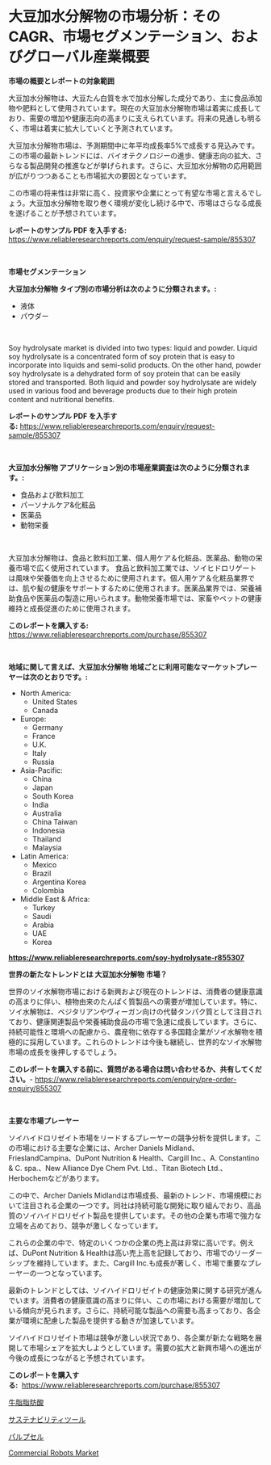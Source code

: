 <p><h1>大豆加水分解物の市場分析：そのCAGR、市場セグメンテーション、およびグローバル産業概要</h1></p><p><strong>市場の概要とレポートの対象範囲</strong></p>
<p><p>大豆加水分解物は、大豆たん白質を水で加水分解した成分であり、主に食品添加物や肥料として使用されています。現在の大豆加水分解物市場は着実に成長しており、需要の増加や健康志向の高まりに支えられています。将来の見通しも明るく、市場は着実に拡大していくと予測されています。</p><p>大豆加水分解物市場は、予測期間中に年平均成長率5%で成長する見込みです。この市場の最新トレンドには、バイオテクノロジーの進歩、健康志向の拡大、さらなる製品開発の推進などが挙げられます。さらに、大豆加水分解物の応用範囲が広がりつつあることも市場拡大の要因となっています。</p><p>この市場の将来性は非常に高く、投資家や企業にとって有望な市場と言えるでしょう。大豆加水分解物を取り巻く環境が変化し続ける中で、市場はさらなる成長を遂げることが予想されています。</p></p>
<p><strong>レポートのサンプル PDF を入手する:</strong> <a href="https://www.reliableresearchreports.com/enquiry/request-sample/855307">https://www.reliableresearchreports.com/enquiry/request-sample/855307</a></p>
<p>&nbsp;</p>
<p><strong>市場セグメンテーション</strong></p>
<p><strong>大豆加水分解物 タイプ別の市場分析は次のように分類されます。:</strong></p>
<p><ul><li>液体</li><li>パウダー</li></ul></p>
<p>&nbsp;</p>
<p><p>Soy hydrolysate market is divided into two types: liquid and powder. Liquid soy hydrolysate is a concentrated form of soy protein that is easy to incorporate into liquids and semi-solid products. On the other hand, powder soy hydrolysate is a dehydrated form of soy protein that can be easily stored and transported. Both liquid and powder soy hydrolysate are widely used in various food and beverage products due to their high protein content and nutritional benefits.</p></p>
<p><strong>レポートのサンプル PDF を入手する:</strong>&nbsp;<a href="https://www.reliableresearchreports.com/enquiry/request-sample/855307">https://www.reliableresearchreports.com/enquiry/request-sample/855307</a></p>
<p>&nbsp;</p>
<p><strong> 大豆加水分解物 アプリケーション別の市場産業調査は次のように分類されます。:</strong></p>
<p><ul><li>食品および飲料加工 </li><li>パーソナルケア&化粧品</li><li>医薬品</li><li>動物栄養</li></ul></p>
<p>&nbsp;</p>
<p><p>大豆加水分解物は、食品と飲料加工業、個人用ケア＆化粧品、医薬品、動物の栄養市場で広く使用されています。 食品と飲料加工業では、ソイヒドロリゲートは風味や栄養価を向上させるために使用されます。個人用ケア＆化粧品業界では、肌や髪の健康をサポートするために使用されます。医薬品業界では、栄養補助食品や医薬品の製造に用いられます。動物栄養市場では、家畜やペットの健康維持と成長促進のために使用されます。</p></p>
<p><strong>このレポートを購入する:</strong>&nbsp; <a href="https://www.reliableresearchreports.com/purchase/855307">https://www.reliableresearchreports.com/purchase/855307</a></p>
<p>&nbsp;</p>
<p><strong>地域に関して言えば、大豆加水分解物 地域ごとに利用可能なマーケットプレーヤーは次のとおりです。:</strong></p>
<p><ul>
    <li>
        North America:
        <ul>
            <li>United States</li>
            <li>Canada</li>
        </ul>
    </li>
    <li>
        Europe:
        <ul>
            <li>Germany</li>
            <li>France</li>
            <li>U.K.</li>
            <li>Italy</li>
            <li>Russia</li>
        </ul>
    </li>
    <li>
        Asia-Pacific:
        <ul>
            <li>China</li>
            <li>Japan</li>
            <li>South Korea</li>
            <li>India</li>
            <li>Australia</li>
            <li>China Taiwan</li>
            <li>Indonesia</li>
            <li>Thailand</li>
            <li>Malaysia</li>
        </ul>
    </li>
    <li>
        Latin America:
        <ul>
            <li>Mexico</li>
            <li>Brazil</li>
            <li>Argentina Korea</li>
            <li>Colombia</li>
        </ul>
    </li>
    <li>
        Middle East & Africa:
        <ul>
            <li>Turkey</li>
            <li>Saudi</li>
            <li>Arabia</li>
            <li>UAE</li>
            <li>Korea</li>
        </ul>
    </li>
    </ul></p>
<p><strong><a href="https://www.reliableresearchreports.com/soy-hydrolysate-r855307">https://www.reliableresearchreports.com/soy-hydrolysate-r855307</a></strong>&nbsp;</p>
<p><strong>世界の新たなトレンドとは 大豆加水分解物 市場？</strong></p>
<p><p>世界のソイ水解物市場における新興および現在のトレンドは、消費者の健康意識の高まりに伴い、植物由来のたんぱく質製品への需要が増加しています。特に、ソイ水解物は、ベジタリアンやヴィーガン向けの代替タンパク質として注目されており、健康関連製品や栄養補助食品の市場で急速に成長しています。さらに、持続可能性と環境への配慮から、農産物に依存する多国籍企業がソイ水解物を積極的に採用しています。これらのトレンドは今後も継続し、世界的なソイ水解物市場の成長を後押しするでしょう。</p></p>
<p><strong>このレポートを購入する前に、質問がある場合は問い合わせるか、共有してください。</strong>- <a href="https://www.reliableresearchreports.com/enquiry/pre-order-enquiry/855307">https://www.reliableresearchreports.com/enquiry/pre-order-enquiry/855307</a></p>
<p>&nbsp;</p>
<p><strong>主要な市場プレーヤー</strong></p>
<p><p>ソイハイドロリゼイト市場をリードするプレーヤーの競争分析を提供します。この市場における主要な企業には、Archer Daniels Midland、FrieslandCampina、DuPont Nutrition & Health、Cargill Inc.、A. Constantino & C. spa.、New Alliance Dye Chem Pvt. Ltd.、Titan Biotech Ltd.、Herbochemなどがあります。</p><p>この中で、Archer Daniels Midlandは市場成長、最新のトレンド、市場規模において注目される企業の一つです。同社は持続可能な開発に取り組んでおり、高品質のソイハイドロリゼイト製品を提供しています。その他の企業も市場で強力な立場を占めており、競争が激しくなっています。</p><p>これらの企業の中で、特定のいくつかの企業の売上高は非常に高いです。例えば、DuPont Nutrition & Healthは高い売上高を記録しており、市場でのリーダーシップを維持しています。また、Cargill Inc.も成長が著しく、市場で重要なプレーヤーの一つとなっています。</p><p>最新のトレンドとしては、ソイハイドロリゼイトの健康効果に関する研究が進んでいます。消費者の健康意識の高まりに伴い、この市場における需要が増加している傾向が見られます。さらに、持続可能な製品への需要も高まっており、各企業が環境に配慮した製品を提供する動きが加速しています。</p><p>ソイハイドロリゼイト市場は競争が激しい状況であり、各企業が新たな戦略を展開して市場シェアを拡大しようとしています。需要の拡大と新興市場への進出が今後の成長につながると予想されています。</p></p>
<p><strong>このレポートを購入する:</strong>&nbsp;&nbsp;<a href="https://www.reliableresearchreports.com/purchase/855307">https://www.reliableresearchreports.com/purchase/855307</a></p>
<p><p><a href="https://medium.com/@diegomoen2016/%E3%83%87%E3%82%B3%E3%83%BC%E3%83%87%E3%82%A3%E3%83%B3%E3%82%B0-%E3%82%BF%E3%83%AD%E3%83%BC%E8%84%82%E8%82%AA%E9%85%B8%E5%B8%82%E5%A0%B4%E3%81%AE%E3%83%A1%E3%83%88%E3%83%AA%E3%82%AF%E3%82%B9-%E5%B8%82%E5%A0%B4%E3%82%B7%E3%82%A7%E3%82%A2-%E3%83%88%E3%83%AC%E3%83%B3%E3%83%89-%E6%88%90%E9%95%B7%E3%83%91%E3%82%BF%E3%83%BC%E3%83%B3-99c7b26e10d1">牛脂脂肪酸</a></p><p><a href="https://medium.com/@alexandrakristinadresen/%E6%8C%81%E7%B6%9A%E5%8F%AF%E8%83%BD%E6%80%A7%E3%83%84%E3%83%BC%E3%83%AB%E5%B8%82%E5%A0%B4%E8%A6%8F%E6%A8%A1%E3%81%AF-%E3%82%B0%E3%83%AD%E3%83%BC%E3%83%90%E3%83%AB%E7%94%A3%E6%A5%AD%E3%81%AB%E3%81%8A%E3%81%91%E3%82%8B%E6%9C%80%E9%81%A9%E3%81%AA%E3%83%9E%E3%83%BC%E3%82%B1%E3%83%86%E3%82%A3%E3%83%B3%E3%82%B0%E3%83%81%E3%83%A3%E3%83%8D%E3%83%AB%E3%82%92%E7%A4%BA%E3%81%97%E3%81%A6%E3%81%84%E3%81%BE%E3%81%99-5c8bae0b1b93">サステナビリティツール</a></p><p><a href="https://github.com/Sophiaard2003/Market-Research-Report-List-1/blob/main/864764927701.md">パルプセル</a></p><p><a href="https://github.com/brenzgnarento/Market-Research-Report-List-2/blob/main/commercial-robots-market.md">Commercial Robots Market</a></p></p>